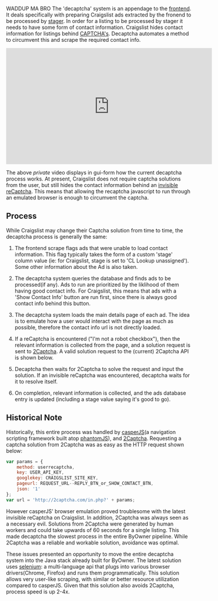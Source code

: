 WADDUP MA BRO The 'decaptcha' system is an appendage to the [frontend](frontend-structure.md). It deals specifically with preparing Craigslist ads extracted by the fronend to be processed by [stager](stager-structure.md). In order for a listing to be processed by stager it needs to have some form of contact information. Craigslist hides contact information for listings behind [CAPTCHA's](https://en.wikipedia.org/wiki/CAPTCHA). Decaptcha automates a method to circumvent this and scrape the required contact info.

<iframe width="560" height="315" src="https://www.youtube.com/embed/gXANnPw2onA?rel=0" frameborder="0" allow="autoplay; encrypted-media" allowfullscreen></iframe>

The above *private* video displays in gui-form how the current decaptcha process works. At present, Craigslist does not require captcha solutions from the user, but still hides the contact information behind an [invisible reCaptcha](https://developers.google.com/recaptcha/docs/invisible). This means that allowing the recaptcha javascript to run through an emulated browser is enough to circumvent the captcha.

## Process

While Craigslist may change their Captcha solution from time to time, the decaptcha process is generally the same:

1. The frontend scrape flags ads that were unable to load contact information. This flag typically takes the form of a custom 'stage' column value (ie: for Craigslist, stage is set to 'CL Lookup unassigned'). Some other information about the Ad is also taken.

2. The decaptcha system queries the database and finds ads to be processed(if any). Ads to run are prioritized by the liklihood of them having good contact info. For Craigslist, this means that ads with a 'Show Contact Info' button are run first, since there is always good contact info behind this button.

3. The decaptcha system loads the main details page of each ad. The idea is to emulate how a user would interact with the page as much as possible, therefore the contact info url is not directly loaded.

4. If a reCaptcha is encountered ("I'm not a robot checkbox"), then the relevant information is collected from the page, and a solution request is sent to [2Captcha](https://2captcha.com/). A valid solution request to the (current) 2Captcha API is shown below.

5. Decaptcha then waits for 2Captcha to solve the request and input the solution. If an invisible reCaptcha was encountered, decaptcha waits for it to resolve itself.

6. On completion, relevant information is collected, and the ads database entry is updated (including a stage value saying it's good to go).

## Historical Note

Historically, this entire process was handled by [casperJS](http://casperjs.org/)(a navigation scripting framework built atop [phantomJS](http://phantomjs.org/)), and [2Captcha](https://2captcha.com/). Requesting a captcha solution from 2Captcha was as easy as the HTTP request shown below:

```javascript
var params = {
	method: userrecaptcha,
	key: USER_API_KEY,
	googlekey: CRAIGSLIST_SITE_KEY,
	pageurl: REQUEST_URL--REPLY_BTN_or_SHOW_CONTACT_BTN,
	json: '1'
};
var url = 'http://2captcha.com/in.php?' + params;
```

However casperJS' browser emulation proved troublesome with the latest invisible reCaptcha on Craigslist. In addition, 2Captcha was always seen as a necessary evil. Solutions from 2Captcha were generated by human workers and could take upwards of 60 seconds for a single listing. This made decaptcha the slowest process in the entire ByOwner pipeline. While 2Captcha was a reliable and workable solution, avoidance was optimal.

These issues presented an opportunity to move the entire decaptcha system into the Java stack already built for ByOwner. The latest solution uses [selenium](http://www.seleniumhq.org/): a multi-language api that plugs into various browser drivers(Chrome, Firefox) and runs them programmatically. This solution allows very user-like scraping, with similar or better resource utilization compared to casperJS. Given that this solution also avoids 2Captcha, process speed is up 2-4x.